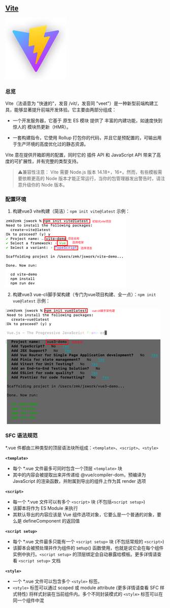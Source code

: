 ## [Vite](https://cn.vitejs.dev/guide/)
<img src="../images/vue3/vite.png" style="zoom: 30%;">

### 总览
Vite（法语意为 "快速的"，发音 /vit/，发音同 "veet"）是一种新型前端构建工具，能够显著提升前端开发体验。它主要由两部分组成：

- 一个开发服务器，它基于 原生 ES 模块 提供了 丰富的内建功能，如速度快到惊人的 模块热更新（HMR）。

- 一套构建指令，它使用 Rollup 打包你的代码，并且它是预配置的，可输出用于生产环境的高度优化过的静态资源。

Vite 意在提供开箱即用的配置，同时它的 插件 API 和 JavaScript API 带来了高度的可扩展性，并有完整的类型支持。

> ⚠️兼容性注意：
Vite 需要 Node.js 版本 14.18+，16+。然而，有些模板需要依赖更高的 Node 版本才能正常运行，当你的包管理器发出警告时，请注意升级你的 Node 版本。

### 配置环境
1. 构建vue3 vite构建（简洁）：`npm init vite@latest`
示例：
<img src="../images/vue3/vite构建项目.png" style="zoom:50%;display:block;" />

2. 构建vue3 vue-cli脚手架构建（专门为vue项目构建、全一点）：`npm init vue@latest`
示例：
<img src="../images/vue3/vue-cli脚手架构建.png" style="zoom:50%;display:block" />

### SFC 语法规范
*.vue 件都由三种类型的顶层语法块所组成：`<template>`、`<script>`、`<style>`

**`<template>`**
- 每个 *.vue 文件最多可同时包含一个顶层 `<template>` 块
- 其中的内容会被提取出来并传递给 @vue/compiler-dom，预编译为 JavaScript 的渲染函数，并附属到导出的组件上作为其 render 选项

**`<script>`**
- 每一个 *.vue 文件可以有多个 `<script>` 块 (不包括`<script setup>`)
- 该脚本将作为 ES Module 来执行
- 其默认导出的内容应该是 Vue 组件选项对象，它要么是一个普通的对象，要么是 defineComponent 的返回值

**`<script setup>`**
- 每个 *.vue 文件最多只能有一个 `<script setup>` 块 (不包括常规的 `<script>`)
- 该脚本会被预处理并作为组件的 setup() 函数使用，也就是说它会在每个组件实例中执行。`<script setup>` 的顶层绑定会自动暴露给模板。更多详情请查看 `<script setup>` 文档

**`<style>`**
- 一个 *.vue 文件可以包含多个 `<style>` 标签。
- `<style>` 标签可以通过 scoped 或 module attribute (更多详情请查看 SFC 样式特性) 将样式封装在当前组件内。多个不同封装模式的 `<style>` 标签可以在同一个组件中混